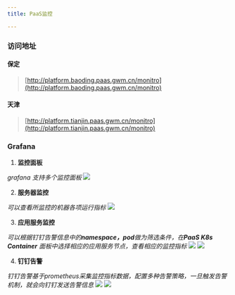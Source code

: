 ```yaml
---
title: PaaS监控

---
```


### 访问地址 ###

#### 保定 ####
> [http://platform.baoding.paas.gwm.cn/monitro](http://platform.baoding.paas.gwm.cn/monitro)

#### 天津 ####
> [http://platform.tianjin.paas.gwm.cn/monitro](http://platform.tianjin.paas.gwm.cn/monitro)

### Grafana ###

1. **监控面板**

*grafana 支持多个监控面板*
![](~@vuepress/grafana0.png)

2. **服务器监控**

*可以查看所监控的机器各项运行指标*
![](~@vuepress/grafana_node.png)

3. **应用服务监控**

*可以根据钉钉告警信息中的**namespace，pod**做为筛选条件，在**PaaS K8s Container** 面板中选择相应的应用服务节点，查看相应的监控指标*
![](~@vuepress/grafana_dingding.png)
![](~@vuepress/grafana_pod.png)

4. **钉钉告警**

*钉钉告警基于prometheus采集监控指标数据，配置多种告警策略，一旦触发告警机制，就会向钉钉发送告警信息*
![](~@vuepress/grafana_dd_fire1.png)
![](~@vuepress/grafana_dd_resolved.png)


